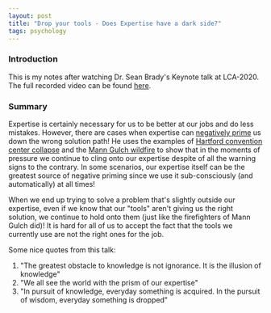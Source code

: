 ```yaml
---
layout: post
title: "Drop your tools - Does Expertise have a dark side?"
tags: psychology
---
```


### Introduction
This is my notes after watching Dr. Sean Brady's Keynote talk at LCA-2020. The full
recorded video can be found [here](https://www.youtube.com/watch?v=Yv4tI6939q0).

### Summary
Expertise is certainly necessary for us to be better at our jobs and do less
mistakes. However, there are cases when expertise can [negatively prime](https://en.wikipedia.org/wiki/Negative_priming)
us down the wrong solution path! He uses the examples of
[Hartford convention center collapse](https://www.nytimes.com/1978/01/19/archives/new-jersey-pages-coliseum-roof-collapses-at-hartford-civic-center.html)
and the [Mann Gulch wildfire](https://en.wikipedia.org/wiki/Mann_Gulch_fire) to
show that in the moments of pressure we continue to cling onto our expertise
despite of all the warning signs to the contrary. In some scenarios, our
expertise itself can be the greatest source of negative priming since we use it
sub-consciously (and automatically) at all times!

When we end up trying to solve a problem that's slightly outside our expertise,
even if we know that our "tools" aren't giving us the right solution, we continue
to hold onto them (just like the firefighters of Mann Gulch did)! It is hard for
all of us to accept the fact that the tools we currently use are not the right
ones for the job.

Some nice quotes from this talk:
1. "The greatest obstacle to knowledge is not ignorance. It is the illusion of knowledge"
2. "We all see the world with the prism of our expertise"
3. "In pursuit of knowledge, everyday something is acquired. In the pursuit of wisdom, everyday something is dropped"
